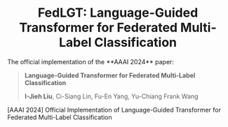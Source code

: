 <div align="center">
<h1>
<b>
FedLGT: Language-Guided Transformer for Federated Multi-Label Classification
</b>
</h1>
</div>
The official implementation of the **AAAI 2024** paper: 
<!-- <p align="center"><img src="docs/model.png" width="800"/></p> -->


> **Language-Guided Transformer for Federated Multi-Label Classification**
> 
> **I-Jieh Liu**, Ci-Siang Lin, Fu-En Yang, Yu-Chiang Frank Wang

[AAAI 2024] Official Implementation of Language-Guided Transformer for Federated Multi-Label Classification
